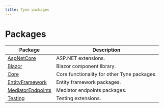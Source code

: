 ```yaml
---
title: Tyne packages
---
```


# Packages

| Package | Description |
| ------- | ----------- |
| [AspNetCore](./AspNetCore.md)               | ASP.NET extensions.                         |
| [Blazor](./Blazor.md)                       | Blazor component library.                   |
| [Core](./Core.md)                           | Core functionality for other Tyne packages. |
| [EntityFramework](./EntityFramework.md)     | Entity framework packages.                  |
| [MediatorEndpoints](./MediatorEndpoints.md) | Mediator endpoints packages.                |
| [Testing](./Testing.md)                     | Testing extensions.                         |
